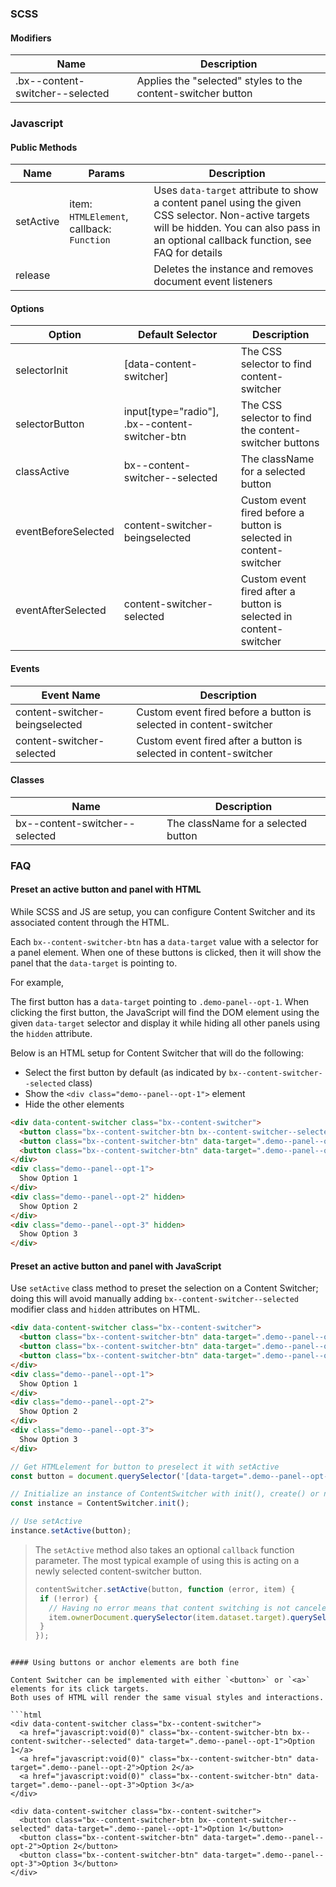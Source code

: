 ### SCSS

#### Modifiers

| Name                            | Description                                                  |
|---------------------------------|--------------------------------------------------------------|
| .bx--content-switcher--selected | Applies the "selected" styles to the content-switcher button |


### Javascript

#### Public Methods

| Name      | Params                        | Description                                                                                                           |
|-----------|-------------------------------|-----------------------------------------------------------------------------------------------------------------------|
| setActive | item: `HTMLElement`, callback: `Function` | Uses `data-target` attribute to show a content panel using the given CSS selector. Non-active targets will be hidden. You can also pass in an optional callback function, see FAQ for details |
| release   |                               | Deletes the instance and removes document event listeners                                                             |

#### Options

| Option              | Default Selector                               | Description                                                        |
|---------------------|------------------------------------------------|--------------------------------------------------------------------|
| selectorInit        | [data-content-switcher]                        | The CSS selector to find content-switcher                          |
| selectorButton      | input[type="radio"], .bx--content-switcher-btn | The CSS selector to find the content-switcher buttons              |
| classActive         | bx--content-switcher--selected                 | The className for a selected button                                |
| eventBeforeSelected | content-switcher-beingselected                 | Custom event fired before a button is selected in content-switcher |
| eventAfterSelected  | content-switcher-selected                      | Custom event fired after a button is selected in content-switcher  |


#### Events

| Event Name                     | Description                                                        |
|--------------------------------|--------------------------------------------------------------------|
| content-switcher-beingselected | Custom event fired before a button is selected in content-switcher |
| content-switcher-selected      | Custom event fired after a button is selected in content-switcher  |

#### Classes

| Name                           | Description                         |
|--------------------------------|-------------------------------------|
| bx--content-switcher--selected | The className for a selected button |


### FAQ

#### Preset an active button and panel with HTML

While SCSS and JS are setup, you can configure Content Switcher and its associated content through the HTML.

Each `bx--content-switcher-btn` has a `data-target` value with a selector for a panel element.
When one of these buttons is clicked, then it will show the panel that the `data-target` is pointing to.

For example, 

The first button has a `data-target` pointing to `.demo-panel--opt-1`. 
When clicking the first button, the JavaScript will find the DOM element using the given `data-target` selector and display it while hiding all other panels using the `hidden` attribute.

Below is an HTML setup for Content Switcher that will do the following: 

- Select the first button by default (as indicated by `bx--content-switcher--selected` class)
- Show the `<div class="demo--panel--opt-1">` element
- Hide the other elements

```html
<div data-content-switcher class="bx--content-switcher">
  <button class="bx--content-switcher-btn bx--content-switcher--selected" data-target=".demo--panel--opt-1">Option 1</button>
  <button class="bx--content-switcher-btn" data-target=".demo--panel--opt-2">Option 2</button>
  <button class="bx--content-switcher-btn" data-target=".demo--panel--opt-3">Option 3</button>
</div>
<div class="demo--panel--opt-1">
  Show Option 1
</div>
<div class="demo--panel--opt-2" hidden>
  Show Option 2
</div>
<div class="demo--panel--opt-3" hidden>
  Show Option 3
</div>
```

#### Preset an active button and panel with JavaScript

Use `setActive` class method to preset the selection on a Content Switcher; doing this will avoid manually adding `bx--content-switcher--selected` modifier class and `hidden` attributes on HTML.

```html
<div data-content-switcher class="bx--content-switcher">
  <button class="bx--content-switcher-btn" data-target=".demo--panel--opt-1">Option 1</button>
  <button class="bx--content-switcher-btn" data-target=".demo--panel--opt-2">Option 2</button>
  <button class="bx--content-switcher-btn" data-target=".demo--panel--opt-3">Option 3</button>
</div>
<div class="demo--panel--opt-1">
  Show Option 1
</div>
<div class="demo--panel--opt-2">
  Show Option 2
</div>
<div class="demo--panel--opt-3">
  Show Option 3
</div>
```

```js
// Get HTMLelement for button to preselect it with setActive
const button = document.querySelector('[data-target=".demo--panel--opt-2"]');

// Initialize an instance of ContentSwitcher with init(), create() or new ContentSwitcher(element)
const instance = ContentSwitcher.init();

// Use setActive
instance.setActive(button);
```

> The `setActive` method also takes an optional `callback` function parameter. The most typical example of using this is acting on a newly selected content-switcher button. 
> ```js
> contentSwitcher.setActive(button, function (error, item) {
>  if (!error) {
>    // Having no error means that content switching is not canceled, so go on…
>    item.ownerDocument.querySelector(item.dataset.target).querySelector('input').focus(); // `item` is the newly selected button
>  }
>});
```

#### Using buttons or anchor elements are both fine

Content Switcher can be implemented with either `<button>` or `<a>` elements for its click targets.
Both uses of HTML will render the same visual styles and interactions.

```html
<div data-content-switcher class="bx--content-switcher">
  <a href="javascript:void(0)" class="bx--content-switcher-btn bx--content-switcher--selected" data-target=".demo--panel--opt-1">Option 1</a>
  <a href="javascript:void(0)" class="bx--content-switcher-btn" data-target=".demo--panel--opt-2">Option 2</a>
  <a href="javascript:void(0)" class="bx--content-switcher-btn" data-target=".demo--panel--opt-3">Option 3</a>
</div>

<div data-content-switcher class="bx--content-switcher">
  <button class="bx--content-switcher-btn bx--content-switcher--selected" data-target=".demo--panel--opt-1">Option 1</button>
  <button class="bx--content-switcher-btn" data-target=".demo--panel--opt-2">Option 2</button>
  <button class="bx--content-switcher-btn" data-target=".demo--panel--opt-3">Option 3</button>
</div>
```
